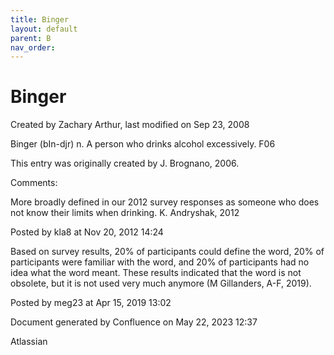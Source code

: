 ```yaml
---
title: Binger
layout: default
parent: B
nav_order:
---
```


# Binger

Created by  Zachary Arthur, last modified on Sep 23, 2008

Binger (bIn-djr) n. A person who drinks alcohol excessively. F06 

This entry was originally created by J. Brognano, 2006.

Comments:

More broadly defined in our 2012 survey responses as someone who does not know their limits when drinking. K. Andryshak, 2012

Posted by kla8 at Nov 20, 2012 14:24

Based on survey results, 20% of participants could define the word, 20% of participants were familiar with the word, and 20% of participants had no idea what the word meant. These results indicated that the word is not obsolete, but it is not used very much anymore (M Gillanders, A-F, 2019).

Posted by meg23 at Apr 15, 2019 13:02

Document generated by Confluence on May 22, 2023 12:37

Atlassian

